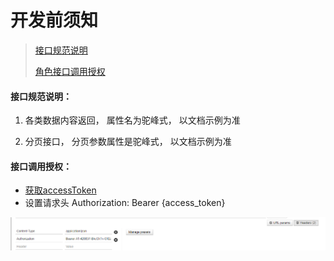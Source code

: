 # 开发前须知

>[接口规范说明](#1)
>
>[角色接口调用授权](#2)



#### 接口规范说明：<div id=1></div>

1. 各类数据内容返回， 属性名为驼峰式， 以文档示例为准

2. 分页接口， 分页参数属性是驼峰式， 以文档示例为准

   

#### 接口调用授权：<div id=2></div>

* [获取accessToken](../../../get-access-token.md)
* 设置请求头 Authorization: Bearer {access_token}

![image-20201111115147456.png](README.assets/image-20201111115147456.png)
